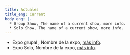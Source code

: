 ```yaml
---
title: Actuales
title_eng: Current
body_eng: |-
  * Group Show, The name of a current show, more info.
  * Solo Show, The name of a current show, more info.
---
```

* Expo grupal , Nombre de la expo, [más info](https://duckduckgo.com).
* Expo Solo, Nombre de la expo, [más info](https://duckduckgo.com).